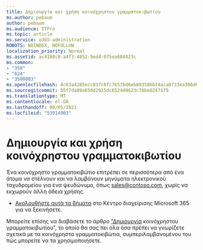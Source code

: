 ```yaml
---
title: Δημιουργία και χρήση κοινόχρηστου γραμματοκιβωτίου
ms.author: pebaum
author: pebaum
ms.audience: ITPro
ms.topic: article
ms.service: o365-administration
ROBOTS: NOINDEX, NOFOLLOW
localization_priority: Normal
ms.assetid: ac4188c0-a4f3-4852-9ed4-075ea684423c
ms.common:
- "358"
- "624"
- "3500003"
ms.openlocfilehash: 4c03a4285ecc837c0fc7657bd6eb893586bf4aca0733ea306d6f6c783ff402d6
ms.sourcegitcommit: b5f7da89a650d2915dc652449623c78be6247175
ms.translationtype: MT
ms.contentlocale: el-GR
ms.lasthandoff: 08/05/2021
ms.locfileid: "53914903"
---
```

# <a name="create-and-use-a-shared-mailbox"></a>Δημιουργία και χρήση κοινόχρηστου γραμματοκιβωτίου

Ένα κοινόχρηστο γραμματοκιβώτιο επιτρέπει σε περισσότερα από ένα άτομα να στέλνουν και να λαμβάνουν μηνύματα ηλεκτρονικού ταχυδρομείου για ένα ψευδώνυμο, όπως sales@contoso.com, χωρίς να εκχωρούν άλλη άδεια χρήσης.
  
- [Ακολουθήστε αυτά τα βήματα](https://portal.office.com/AdminPortal/Home#/AssistedGuide/addemailoptions) στο Κέντρο διαχείρισης Microsoft 365 για να ξεκινήσετε. 

Μπορείτε επίσης να διαβάσετε το άρθρο ["Δημιουργία](https://docs.microsoft.com/microsoft-365/admin/email/create-a-shared-mailbox) κοινόχρηστου γραμματοκιβωτίου", το οποίο θα σας πει όλα όσα πρέπει να γνωρίζετε σχετικά με τα κοινόχρηστα γραμματοκιβώτια, συμπεριλαμβανομένου του πώς μπορείτε να τα χρησιμοποιήσετε.
  